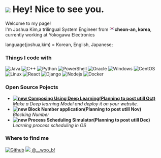 <h1><img src="https://emojis.slackmojis.com/emojis/images/1531849430/4246/blob-sunglasses.gif?1531849430" width="30"/> Hey! Nice to see you.</h1>

<p>Welcome to my page! </br> I'm Joshua Kim,a trilingual System Engineer from <img src="https://github.com/helloJosh/helloJosh/blob/main/south-korea.png" /><b>cheon-an, korea</b>, currently working at Yokogawa Electronics</p>
<p>language(joshua,kim) = Korean, English, Japanese;</p>
<h3>Things I code with</h3>

<p>
  <img alt="Java" src="https://img.shields.io/badge/Java-ED8B00?style=for-the-badge&logo=java&logoColor=white"/>
  <img alt="C++" src="https://img.shields.io/badge/C%2B%2B-00599C?style=for-the-badge&logo=c%2B%2B&logoColor=white"/>
  <img alt="Python" src="https://img.shields.io/badge/Python-3776AB?style=for-the-badge&logo=python&logoColor=white"/>
  <img alt="PowerShell" src="https://img.shields.io/badge/Powershell-2CA5E0?style=for-the-badge&logo=powershell&logoColor=white"/>
  <img alt="Oracle" src="https://img.shields.io/badge/Oracle-F80000?style=for-the-badge&logo=Oracle&logoColor=white"/>
  <img alt="Windows" src="https://img.shields.io/badge/Windows-0078D6?style=for-the-badge&logo=windows&logoColor=white"/>
  <img alt="CentOS" src="https://img.shields.io/badge/Cent%20OS-262577?style=for-the-badge&logo=CentOS&logoColor=white"/>
  <img alt="Linux" src="https://img.shields.io/badge/Linux-FCC624?style=for-the-badge&logo=linux&logoColor=black"/>
  <img alt="React" src="https://img.shields.io/badge/React-20232A?style=for-the-badge&logo=react&logoColor=61DAFB" />
  <img alt="Django" src ="https://img.shields.io/badge/Django-092E20?style=for-the-badge&logo=django&logoColor=white" />
  <img alt="Nodejs" src="https://img.shields.io/badge/Node.js-43853D?style=for-the-badge&logo=node.js&logoColor=white" />
  <img alt="Docker" src="https://img.shields.io/badge/-Docker-46a2f1?style=flat-square&logo=docker&logoColor=white" />
</p>

<h3>Open Source Pojects</h3>
<ul>
  <li>
  <a href="">
  <b><img src="https://emojipedia-us.s3.dualstack.us-west-1.amazonaws.com/thumbs/240/apple/237/fire_1f525.png" width="20" alt="new" />
  Composing Using Deep Learning(Planning to post utill Oct)</b></a><br/><i>Make a Deep learning Model and deploy it on your website.</i></li>
  
  <li><b><img src="https://emojipedia-us.s3.dualstack.us-west-1.amazonaws.com/thumbs/240/apple/237/fire_1f525.png" width="20" alt="new" />
  Block Number application(Planning to post utill Nov)</b></a><br/><i>Blocking Number</i></li>
  
  <li><b><img src="https://emojipedia-us.s3.dualstack.us-west-1.amazonaws.com/thumbs/240/apple/237/fire_1f525.png" width="20" alt="new" />
  Process Scheduling Simulator(Planning to post utill Dec)</b></a><br/><i>Learning process scheduling in OS</i></li>
</ul>

<h3>Where to find me</h3>
<p><a href="https://github.com/hellojosh" target="_blank"><img alt="Github" src="https://img.shields.io/badge/GitHub-%2312100E.svg?&style=for-the-badge&logo=Github&logoColor=white" /></a>
<a href="https://www.instagram.com/__woo_b/" target="_blank"><img src="https://upload.wikimedia.org/wikipedia/commons/thumb/e/e7/Instagram_logo_2016.svg/1024px-Instagram_logo_2016.svg.png" width="20"/> @__woo_b!</a>
</p>

